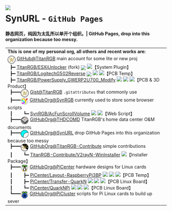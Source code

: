 <span><a href="https://github.com/SynURL"><img align="left" width="15%" src="https://i.postimg.cc/xjzqWFVK/icon.png"></img></a><h1><strong>SynURL</strong> - <code>GitHub Pages</code></h1>

<h4>静态网页，纯因为太乱所以单开个组织。| GitHub Pages, drop into this organization because too messy.</h4></span>



<table>
    <tr>
        <td>
        <b>This is one of my personal org, all others and recent works are:</b>
        </td>
    </tr>
	<tr>
        <td>
            <span><img align="top" src="profile/README/TitanRGB.png"  /> <a href='https://github.com/TitanRGB'>GitHub@TitanRGB</a> main account for some lite or new proj</span><br/>
<span>  ┣━ <a href='https://github.com/TitanRGB/ESXiUnlocker'>TitanRGB/ESXiUnlocker</a> (fork) <img align="top" src="https://img.shields.io/github/stars/TitanRGB/ESXiUnlocker.svg" style="zoom:95%;padding-left:0;vertical-align:middle;display:inline-block;float: none;" /> <img align="top" src="https://img.shields.io/badge/-Python-3572A5" />【System Plugin】</span><br/>
<span>  ┣━ <a href='https://github.com/TitanRGB/LogitechG502Reverse'>TitanRGB/LogitechG502Reverse</a> <img align="top" src="https://img.shields.io/github/stars/TitanRGB/LogitechG502Reverse.svg" style="zoom:95%;padding-left:0;vertical-align:middle;display:inline-block;float: none;" /> <img align="top" src="https://img.shields.io/badge/-Altium%20Designer-A89663" /> <img align="top" src="https://img.shields.io/badge/-LCEDA%20(EasyEDA)-5588ff" />【PCB Temp】</span><br/>
<span>  ┣━ <a href='https://github.com/TitanRGB/PowerSupply_GWERP2U700_Modify'>TitanRGB/PowerSupply_GWERP2U700_Modify</a> <img align="top" src="https://img.shields.io/github/stars/TitanRGB/PowerSupply_GWERP2U700_Modify.svg" /> <img align="top" src="https://img.shields.io/badge/-Altium%20Designer-A89663" /> <img align="top" src="https://img.shields.io/badge/-LCEDA%20(EasyEDA)-5588ff" />【PCB & 3D Product】</span><br/>
<span>  ┣━━━<img align="top" src=".\README\TitanRGB.png" /> <a href='https://gist.github.com/TitanRGB'>Gist@TitanRGB</a> <code>.gitattributes</code> that commonly use</span><br/>
<span>  ┣━━━<img align="top" src=".\README\SynRGB.png" /> <a href='https://github.com/SynRGB'>GitHubOrg@SynRGB</a> currently used to store some browser scripts</span><br/>
<span>  ┃         ┗━ <a href='https://github.com/SynRGB/AcFunScrollVolume'>SynRGB/AcFunScrollVolume</a> <img align="top" src="https://img.shields.io/github/stars/SynRGB/AcFunScrollVolume.svg" /> <img align="top" src="https://img.shields.io/badge/-JavaScript-f1e05a" />【Web Script】</span><br/>
<span>  ┣━━━<img align="top" src=".\README\THDSOM.png" /> <a href='https://github.com/THDCOMD'>GitHubOrg@THDCOMD</a> TitanRGB's home data center O&M documents</span><br/>
<span>  ┣━━━<img align="top" src=".\README\SynURL.png" /> <a href='https://github.com/SynURL'>GitHubOrg@SynURL</a> drop GitHub Pages into this organization because too messy</span><br/>
<span>  ┣━━━<img align="top" src=".\README\TitanRGB-Contribute.png" /> <a href='https://github.com/TitanRGB-Contribute'>GitHubOrg@TitanRGB-Contribute</a> simple contributions</span><br/>
<span>  ┃         ┗━ <a href='https://github.com/TitanRGB-Contribute/V2rayN-WinInstaller'>TitanRGB-Contribute/V2rayN-WinInstaller</a> <img align="top" src="https://img.shields.io/github/stars/TitanRGB-Contribute/V2rayN-WinInstaller.svg" />【Installer Package】</span><br/>
<span>  ┣━━━<img align="top" src=".\README\PiCenter.png" /> <a href='https://github.com/PiCenter'>GitHubOrg@PiCenter</a> hardware designs for Linux cards</span><br/>
<span>  ┃         ┣━ <a href='https://github.com/PiCenter/Layout-RaspberryPi3BP'>PiCenter/Layout-RaspberryPi3BP</a> <img align="top" src="https://img.shields.io/github/stars/PiCenter/Layout-RaspberryPi3BP.svg" /> <img align="top" src="https://img.shields.io/badge/-Altium%20Designer-A89663" /> <img align="top" src="https://img.shields.io/badge/-LCEDA%20(EasyEDA)-5588ff" />【PCB Temp】</span><br/>
<span>  ┃         ┣━ <a href='https://github.com/PiCenter/Transfer-QuarkN'>PiCenter/Transfer-QuarkN</a> <img align="top" src="https://img.shields.io/github/stars/PiCenter/Transfer-QuarkN.svg" /> <img align="top" src="https://img.shields.io/badge/-Altium%20Designer-A89663" /> <img align="top" src="https://img.shields.io/badge/-LCEDA%20(EasyEDA)-5588ff" />【PCB Linux Board】</span><br/>
<span>  ┃         ┗━ <a href='https://github.com/PiCenter/QuarkNPi'>PiCenter/QuarkNPi</a> <img align="top" src="https://img.shields.io/github/stars/PiCenter/QuarkNPi.svg" /> <img align="top" src="https://img.shields.io/badge/-Altium%20Designer-A89663" /> <img align="top" src="https://img.shields.io/badge/-LCEDA%20(EasyEDA)-5588ff" />【PCB Linux Board】</span><br/>
<span>  ┗━━━<img align="top" src=".\README\PiCluster.png" /> <a href='https://github.com/PiCluster'>GitHubOrg@PiCluster</a> scripts for Pi Linux cards to build up sever</span>
        </td>
    </tr>
</table>

